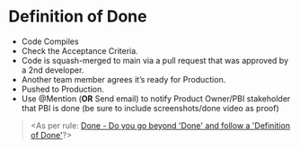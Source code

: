 # Definition of Done

- Code Compiles
- Check the Acceptance Criteria.
- Code is squash-merged to main via a pull request that was approved by a 2nd developer.
- Another team member agrees it’s ready for Production.
- Pushed to Production.
- Use @Mention (**OR** Send email) to notify Product Owner/PBI stakeholder that PBI is done (be sure to include screenshots/done video as proof) 

> <As per rule: [Done - Do you go beyond 'Done' and follow a 'Definition of Done'](https://rules.ssw.com.au/done-do-you-go-beyond-done-and-follow-a-definition-of-done)?>

